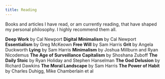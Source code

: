 ```yaml
---
title: Reading
---
```


Books and articles I have read, or am currently reading, that have shaped my personal philosophy. I highly recommend them all.

**Deep Work** by Cal Newport
**Digital Minimalism** by Cal Newport
**Essentialism** by Greg McKeown
**Free Will** by Sam Harris
**Grit** by Angela Duckworth
**Lying** by Sam Harris
**Minimalism** by Joshua Millburn and Ryan Nicodemus
**The Age of Surveillance Capitalism** by Shoshana Zuboff
**The Daily Stoic** by Ryan Holiday and Stephen Hanselman
**The God Delusion** by Richard Dawkins
**The Moral Landscape** by Sam Harris
**The Power of Habit** by Charles Duhigg, Mike Chamberlain et al
